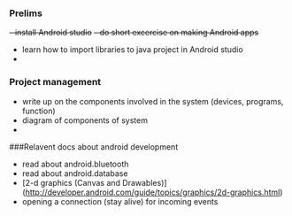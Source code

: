 ### Prelims
~~- install Android studio~~
~~- do short excercise on making Android apps~~
- learn how to import libraries to java project in Android studio
- 

### Project management
- write up on the components involved in the system (devices, programs, function)
- diagram of components of system
- 

###Relavent docs about android development
- read about android.bluetooth
- read about android.database
- [2-d graphics (Canvas and Drawables)] (http://developer.android.com/guide/topics/graphics/2d-graphics.html)
- opening a connection (stay alive) for incoming events
